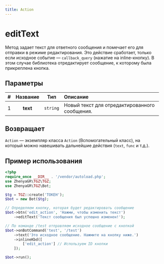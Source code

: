 ```yaml
---
title: Action
---
```


# editText
Метод задает текст для ответного сообщения и помечает его для отправки в режиме редактирования. Это действие сработает, только если исходное событие — `callback_query` (нажатие на inline-кнопку). В этом случае библиотека отредактирует сообщение, к которому была прикреплена кнопка.

## Параметры
| # | Название |   Тип    | Описание                                      |
|:-:|:--------:|:--------:|:----------------------------------------------|
| 1 | **text** | `string` | Новый текст для отредактированного сообщения. |

## Возвращает
`Action` — экземпляр класса `Action` (Вспомогательный класс), на который можно навешивать дальнейшие действия (`text`, `func` и т.д.).

## Пример использования
```php
<?php
require_once __DIR__ . '/vendor/autoload.php';
use ZhenyaGR\TGZ\TGZ;
use ZhenyaGR\TGZ\Bot;

$tg = TGZ::create('ТОКЕН');
$bot = new Bot($tg);

// Определяем кнопку, которая будет редактировать сообщение
$bot->btn('edit_action', 'Нажми, чтобы изменить текст')
    ->editText('Текст сообщения был успешно изменен!');

// По команде /test отправляем исходное сообщение с кнопкой
$bot->onBotCommand('test', '/test')
    ->text('Это исходное сообщение. Нажмите на кнопку ниже.')
    ->inlineKbd([
        ['edit_action'] // Используем ID кнопки
    ]);

$bot->run();
```
